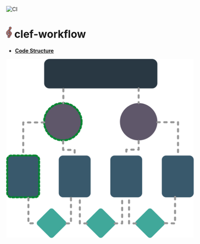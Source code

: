 ![CI](https://github.com/Quee-io/clef-workflow/workflows/CI/badge.svg?branch=master)
#  <img src="design/clef-workflow-logo.png" width="15">  clef-workflow

- [**Code Structure**](docs/code-structure.md)

![Clef-Workflow-Single Direction Action](design/workflow-structure.png)
